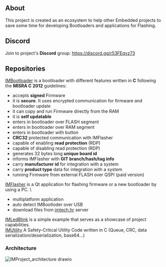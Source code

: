 ## About
This project is created as an ecosystem to help other Embedded projects to save some time for developing Bootloaders and applications for Flashing.

## Discord
Join to project's <b>Discord</b> group:
https://discord.gg/r53FEqvz73

## Repositories
[IMBootloader](https://github.com/IMProject/IMBootloader) is a bootloader with different features written in **C** following the **MISRA C 2012** guidelines:
- accepts <b>signed</b> Firmware
- it is <b>secure</b>. It uses encrypted communication for firmware and bootloader update
- it can copy and run Firmware directly from the RAM
- it is  <b>self updatable </b>
- enters in bootloader over FLASH segment
- enters in bootloader over RAM segment
- enters in bootloader with button
- <b>CRC32</b> protected communication with IMFlasher
- capable of enabling <b>read protection</b> (RDP)
- capable of disabling read protection (RDP)
- generates 32 bytes long <b>unique board id</b>
- informs IMFlasher with  <b>GIT branch/hash/tag info</b>
- carry  <b>manufacturer id</b> for integration with a system
- carry <b>product type</b> data for integration with a system
- running Firmware from external FLASH over QSPI (paid version)


[IMFlasher](https://github.com/IMProject/IMFlasher) is a Qt application for flashing firmware or a new bootloader by using a PC. \
- multiplatform application
- auto detect IMBootloder over USB
- download files from [imtech.hr](https://imtech.hr) server

[IMLedBlink](https://github.com/IMProject/IMLedBlink) is a simple example that serves as a showcase of project capabilities. \
[IMUtility](https://github.com/IMProject/IMUtility) A Safety-Critical Utility Code written in C (Queue, CRC, data serialization/deserialization, base64...) 


### Architecture
![IMProject_architecture drawio](https://user-images.githubusercontent.com/10188706/166161827-8685d38a-fb8c-4b8a-bcd6-eb103b810c17.png)
